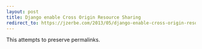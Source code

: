 ```yaml
---
layout: post
title: Django enable Cross Origin Resource Sharing
redirect_to: https://jzerbe.com/2013/05/django-enable-cross-origin-resource-sharing/
---
```

This attempts to preserve permalinks.

